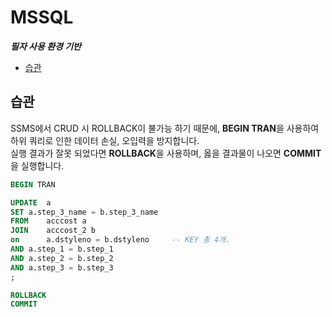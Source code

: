 # MSSQL
***필자 사용 환경 기반***
- [습관](#습관)

## 습관
SSMS에서 CRUD 시 ROLLBACK이 불가능 하기 때문에, **BEGIN TRAN**을 사용하여 하위 쿼리로 인한 데이터 손실, 오입력을 방지합니다. <br />
실행 결과가 잘못 되었다면 **ROLLBACK**을 사용하며, 옳을 결과물이 나오면 **COMMIT**을 실행합니다.
```sql
BEGIN TRAN

UPDATE  a 
SET	a.step_3_name = b.step_3_name
FROM    acccost a 
JOIN	acccost_2 b
on   	a.dstyleno = b.dstyleno     -- KEY 총 4개.
AND	a.step_1 = b.step_1
AND	a.step_2 = b.step_2
AND	a.step_3 = b.step_3
;

ROLLBACK
COMMIT
```
